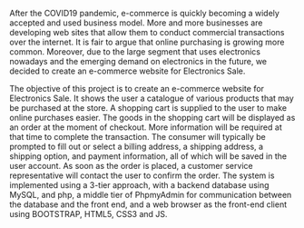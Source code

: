 After the COVID19 pandemic, e-commerce is quickly becoming a widely accepted and used business model. More and more businesses are developing web sites that allow them to conduct commercial transactions over the internet. It is fair to argue that online purchasing is growing more common. Moreover, due to the large segment that uses electronics nowadays and the emerging demand on electronics in the future, we decided to create an e-commerce website for Electronics Sale.

The objective of this project is to create an e-commerce website for Electronics Sale. It shows the user a catalogue of various products that may be purchased at the store. A shopping cart is supplied to the user to make online purchases easier. The goods in the shopping cart will be displayed as an order at the moment of checkout. More information will be required at that time to complete the transaction. The consumer will typically be prompted to fill out or select a billing address, a shipping address, a shipping option, and payment information, all of which will be saved in the user account. As soon as the order is placed, a customer service representative will contact the user to confirm the order.
The system is implemented using a 3-tier approach, with a backend database using MySQL, and php, a middle tier of PhpmyAdmin for communication between the database and the front end, and a web browser as the front-end client using BOOTSTRAP, HTML5, CSS3 and JS.  
